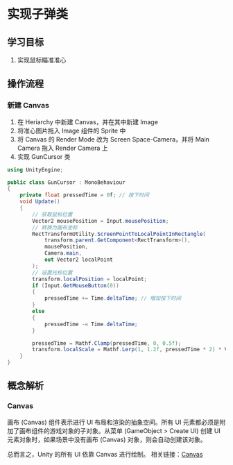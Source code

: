 # 实现子弹类

## 学习目标

1. 实现鼠标瞄准准心

## 操作流程

### 新建 Canvas

1. 在 Heriarchy 中新建 Canvas，并在其中新建 Image
2. 将准心图片拖入 Image 组件的 Sprite 中
3. 将 Canvas 的 Render Mode 改为 Screen Space-Camera，并将 Main Camera 拖入 Render Camera 上
4. 实现 GunCursor 类

```csharp
using UnityEngine;

public class GunCursor : MonoBehaviour
{
    private float pressedTime = 0f; // 按下时间
    void Update()
    {
        // 获取鼠标位置
        Vector2 mousePosition = Input.mousePosition;
        // 转换为画布坐标
        RectTransformUtility.ScreenPointToLocalPointInRectangle(
            transform.parent.GetComponent<RectTransform>(),
            mousePosition,
            Camera.main,
            out Vector2 localPoint
        );
        // 设置光标位置
        transform.localPosition = localPoint;
        if (Input.GetMouseButton(0))
        {
            pressedTime += Time.deltaTime; // 增加按下时间
        }
        else
        {
            pressedTime -= Time.deltaTime;
        }

        pressedTime = Mathf.Clamp(pressedTime, 0, 0.5f);
        transform.localScale = Mathf.Lerp(1, 1.2f, pressedTime * 2) * Vector3.one;
    }
}
```

## 概念解析

### Canvas

画布 (Canvas) 组件表示进行 UI 布局和渲染的抽象空间。所有 UI 元素都必须是附加了画布组件的游戏对象的子对象。从菜单 (GameObject > Create UI) 创建 UI 元素对象时，如果场景中没有画布 (Canvas) 对象，则会自动创建该对象。

总而言之，Unity 的所有 UI 依靠 Canvas 进行绘制。
相关链接：[Canvas](https://docs.unity.cn/cn/2023.2/Manual/class-Canvas.html)
